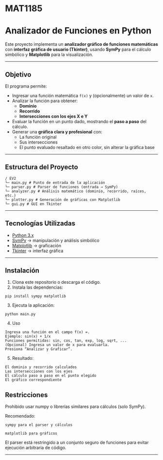 # MAT1185

# Analizador de Funciones en Python

Este proyecto implementa un **analizador gráfico de funciones matemáticas** con **interfaz gráfica de usuario (Tkinter)**, usando **SymPy** para el cálculo simbólico y **Matplotlib** para la visualización.

---

## Objetivo

El programa permite:
- Ingresar una función matemática `f(x)` y (opcionalmente) un valor de `x`.
- Analizar la función para obtener:
  - **Dominio**
  - **Recorrido**
  - **Intersecciones con los ejes X e Y**
- Evaluar la función en un punto dado, mostrando el **paso a paso** del cálculo.
- Generar una **gráfica clara y profesional** con:
  - La función original
  - Sus intersecciones
  - El punto evaluado resaltado en otro color, sin alterar la gráfica base

---

## Estructura del Proyecto

```
/ EV2
└─ main.py # Punto de entrada de la aplicación
└─ parser.py # Parser de funciones (entrada → SymPy)
└─ analyzer.py # Análisis matemático (dominio, recorrido, raíces, etc.)
└─ plotter.py # Generación de gráficas con Matplotlib
└─ gui.py # GUI en Tkinter
```


---

## Tecnologías Utilizadas

- [Python 3.x](https://www.python.org/)
- [SymPy](https://www.sympy.org/) → manipulación y análisis simbólico
- [Matplotlib](https://matplotlib.org/) → graficación
- [Tkinter](https://docs.python.org/3/library/tkinter.html) → interfaz gráfica

---

## Instalación

1. Clona este repositorio o descarga el código.
2. Instala las dependencias:

```
pip install sympy matplotlib
```
3. Ejecuta la aplicación:

```
python main.py
```

4. Uso
```
Ingresa una función en el campo f(x) =.
Ejemplo: sin(x) + 1/x
Funciones permitidas: sin, cos, tan, exp, log, sqrt, ...
(Opcional) Ingresa un valor de x para evaluarla.
Presiona “Analizar y Graficar”.
```

5. Resultado:
```
El dominio y recorrido calculados
Las intersecciones con los ejes
El cálculo paso a paso en el punto elegido
El gráfico correspondiente
```

## Restricciones
Prohibido usar numpy o librerías similares para cálculos (solo SymPy).

Recomendado:

`sympy para el parser y cálculos`

`matplotlib para gráficos`

El parser está restringido a un conjunto seguro de funciones para evitar ejecución arbitraria de código.


---
